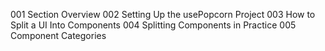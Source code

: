 001 Section Overview
002 Setting Up the usePopcorn Project
003 How to Split a UI Into Components
004 Splitting Components in Practice
005 Component Categories
